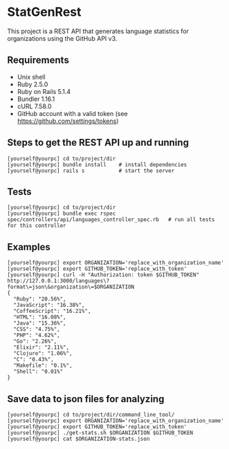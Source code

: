 # StatGenRest
This project is a REST API that generates language statistics for organizations using the GitHub API v3.


## Requirements
* Unix shell
* Ruby 2.5.0
* Ruby on Rails 5.1.4
* Bundler 1.16.1 
* cURL 7.58.0
* GitHub account with a valid token (see https://github.com/settings/tokens)


## Steps to get the REST API up and running
```
[yourself@yourpc] cd to/project/dir
[yourself@yourpc] bundle install    # install dependencies
[yourself@yourpc] rails s           # start the server
```


## Tests
```
[yourself@yourpc] cd to/project/dir
[yourself@yourpc] bundle exec rspec spec/controllers/api/languages_controller_spec.rb   # run all tests for this controller
```


## Examples
```
[yourself@yourpc] export ORGANIZATION='replace_with_organization_name'
[yourself@yourpc] export GITHUB_TOKEN='replace_with_token'
[yourself@yourpc] curl -H "Authorization: token $GITHUB_TOKEN" http://127.0.0.1:3000/languages\?format\=json\&organization\=$ORGANIZATION
{
  "Ruby": "20.56%",
  "JavaScript": "16.38%",
  "CoffeeScript": "16.21%",
  "HTML": "16.08%",
  "Java": "15.36%",
  "CSS": "4.75%",
  "PHP": "4.62%",
  "Go": "2.26%",
  "Elixir": "2.11%",
  "Clojure": "1.06%",
  "C": "0.43%",
  "Makefile": "0.1%",
  "Shell": "0.01%"
}
```

## Save data to json files for analyzing
```
[yourself@yourpc] cd to/project/dir/command_line_tool/
[yourself@yourpc] export ORGANIZATION='replace_with_organization_name'
[yourself@yourpc] export GITHUB_TOKEN='replace_with_token'
[yourself@yourpc] ./get-stats.sh $ORGANIZATION $GITHUB_TOKEN
[yourself@yourpc] cat $ORGANIZATION-stats.json
```